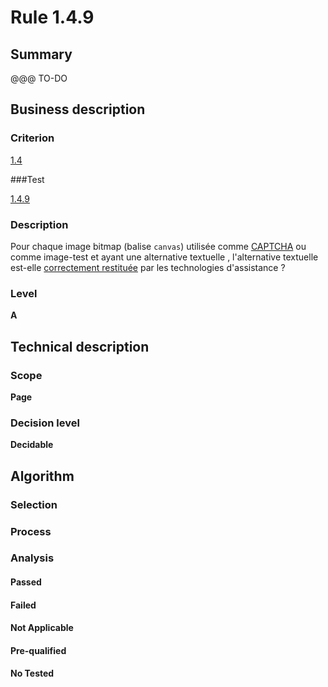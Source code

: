 # Rule 1.4.9

## Summary

@@@ TO-DO

## Business description

### Criterion

[1.4](http://references.modernisation.gouv.fr/sites/default/files/RGAA3_RC2-1/referentiel_technique.htm#crit-1-4)

###Test

[1.4.9](http://references.modernisation.gouv.fr/sites/default/files/RGAA3_RC2-1/referentiel_technique.htm#test-1-4-9)

### Description

Pour chaque image bitmap (balise `canvas`) utilis&eacute;e comme <a href="http://references.modernisation.gouv.fr/sites/default/files/RGAA3_RC2-1/glossaire.htm#mcaptcha">CAPTCHA</a> ou comme image-test et ayant une alternative textuelle , l'alternative textuelle est-elle <a href="http://references.modernisation.gouv.fr/sites/default/files/RGAA3_RC2-1/glossaire.htm#mRestitutionCorrecte">correctement restitu&eacute;e</a> par les technologies d'assistance ?

### Level

**A**

## Technical description

### Scope

**Page**

### Decision level

**Decidable**

## Algorithm

### Selection

### Process

### Analysis

#### Passed

#### Failed

#### Not Applicable

#### Pre-qualified

#### No Tested 






